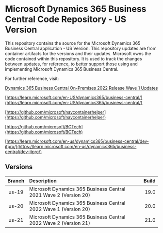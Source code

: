 # Microsoft Dynamics 365 Business Central Code Repository - US Version 

This repository contains the source for the Microsoft Dynamics 365 Business Central application - US Version. This repository updates are from container artifacts for the versions and their updates. Microsoft owns the code contained within this repository. It is used to track the changes between updates, for reference, to better support those using and implementing Microsoft Dynamics 365 Business Central.

For further reference, visit: 

[Dynamics 365 Business Central On-Premises 2022 Release Wave 1 Updates](https://learn.microsoft.com/en-us/dynamics365/business-central/dev-itpro/deployment/update-versions-20)

[https://learn.microsoft.com/en-US/dynamics365/business-central/](https://learn.microsoft.com/en-US/dynamics365/business-central/)

[https://github.com/microsoft/navcontainerhelper](https://github.com/microsoft/navcontainerhelper)

[https://github.com/microsoft/BCTech](https://github.com/microsoft/BCTech)

[https://learn.microsoft.com/en-us/dynamics365/business-central/dev-itpro/](https://learn.microsoft.com/en-us/dynamics365/business-central/dev-itpro/)

## Versions

| **Branch**   | **Description**  | Build |
|    :----:    | :---             | ---:  |
| us-19 | Microsoft Dynamics 365 Business Central 2021 Wave 2 (Version 20) | 19.0 |
| us-20 | Microsoft Dynamics 365 Business Central 2022 Wave 1 (Version 20) | 20.0 |
| us-21 | Microsoft Dynamics 365 Business Central 2022 Wave 2 (Version 21) | 21.0 |
